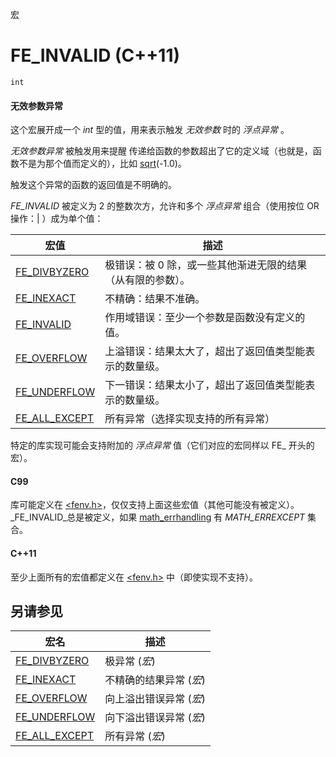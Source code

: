 宏

# FE_INVALID (C++11)

`int`

#### 无效参数异常

这个宏展开成一个 _int_ 型的值，用来表示触发 _无效参数_ 时的 _浮点异常_ 。

_无效参数异常_ 被触发用来提醒 传递给函数的参数超出了它的定义域（也就是，函数不是为那个值而定义的），比如 [sqrt](../cmath/sqrt.md)(-1.0)。

触发这个异常的函数的返回值是不明确的。

_FE_INVALID_ 被定义为 2 的整数次方，允许和多个 _浮点异常_ 组合（使用按位 OR 操作：| ）成为单个值：

宏值                              | 描述
--------------------------------- | --------------------------------------------------------------
[FE_DIVBYZERO](FE_DIVBYZERO.md)   | 极错误：被 0 除，或一些其他渐进无限的结果（从有限的参数）。
[FE_INEXACT](FE_INEXACT.md)       | 不精确：结果不准确。
[FE_INVALID](FE_INVALID.md)       | 作用域错误：至少一个参数是函数没有定义的值。
[FE_OVERFLOW](FE_OVERFLOW.md)     | 上溢错误：结果太大了，超出了返回值类型能表示的数量级。
[FE_UNDERFLOW](FE_UNDERFLOW.md)   | 下一错误：结果太小了，超出了返回值类型能表示的数量级。
[FE_ALL_EXCEPT](FE_ALL_EXCEPT.md) | 所有异常（选择实现支持的所有异常）

特定的库实现可能会支持附加的 _浮点异常_ 值（它们对应的宏同样以 FE_ 开头的宏）。

#### C99

库可能定义在 [\<fenv.h\>](README.md)，仅仅支持上面这些宏值（其他可能没有被定义）。  
_FE_INVALID_总是被定义，如果 [math_errhandling](../cmath/math_errhandling.md) 有 _MATH_ERREXCEPT_ 集合。 

#### C++11

至少上面所有的宏值都定义在 [\<fenv.h\>](README.md) 中（即使实现不支持）。


## 另请参见

宏名                                | 描述
----------------------------------- | -----------------------
[FE\_DIVBYZERO](FE_DIVBYZERO.md)    | 极异常 (_宏_)
[FE\_INEXACT](FE_INEXACT.md)        | 不精确的结果异常 (_宏_)
[FE\_OVERFLOW](FE_OVERFLOW.md)      | 向上溢出错误异常 (_宏_)
[FE\_UNDERFLOW](FE_UNDERFOW.md)     | 向下溢出错误异常 (_宏_)
[FE\_ALL\_EXCEPT](FE_ALL_EXCEPT.md) | 所有异常 (_宏_)
